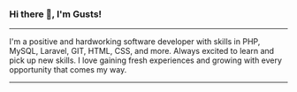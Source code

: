 ### Hi there 👋, I'm Gusts!

<hr>

I'm a positive and hardworking software developer with skills in PHP, MySQL, Laravel, GIT, HTML, CSS, and more. Always excited to learn and pick up new skills. I love gaining fresh experiences and growing with every opportunity that comes my way.

<hr>


